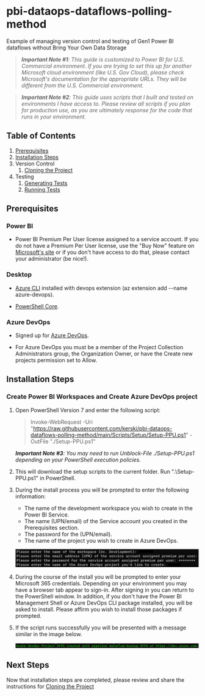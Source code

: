 # pbi-dataops-dataflows-polling-method
Example of managing version control and testing of Gen1 Power BI dataflows without Bring Your Own Data Storage

> ***Important Note #1**: This guide is customized to Power BI for U.S. Commercial environment. If you are trying to set this up for another Microsoft cloud environment (like U.S. Gov Cloud), please check Microsoft's documentation for the appropriate URLs. They will be different from the U.S. Commercial environment.*

> ***Important Note #2**: This guide uses scripts that I built and tested on environments I have access to. Please review all scripts if you plan for production use, as you are ultimately response for the code that runs in your environment.*

## Table of Contents

1. [Prerequisites](#Prerequisites)
1. [Installation Steps](#Installation-Steps)
1. Version Control
    1. [Cloning the Project](./documentation/clone-project.md)
1. Testing
    1. [Generating Tests](./documentation/generate-tests.md)
    1. [Running Tests](./documentation/run-tests.md)

## Prerequisites

### Power BI
-   Power BI Premium Per User license assigned to a service account. If you do not have a Premium Per User license, use the "Buy Now" feature on <a href="https://docs.microsoft.com/en-us/power-bi/admin/service-premium-per-user-faq" target="_blank">Microsoft's site</a> or if you don't have access to do that, please contact your administrator (be nice!).

### Desktop

-  <a href="https://docs.microsoft.com/en-us/cli/azure/install-azure-cli" target="_blank">Azure CLI</a> installed with devops extension (az extension add --name azure-devops).

-  <a href="https://docs.microsoft.com/en-us/powershell/scripting/install/installing-powershell-on-windows?view=powershell-7.2" target="_blank">PowerShell Core</a>.

### Azure DevOps

-  Signed up for <a href="https://docs.microsoft.com/en-us/azure/devops/user-guide/sign-up-invite-teammates?view=azure-devops" target="_blank">Azure DevOps</a>.

- For Azure DevOps you must be a member of the Project Collection Administrators group, the Organization Owner, or have the Create new projects permission set to Allow. 

## Installation Steps

### Create Power BI Workspaces and Create Azure DevOps project
1. Open PowerShell Version 7 and enter the following script:
    > Invoke-WebRequest -Uri "https://raw.githubusercontent.com/kerski/pbi-dataops-dataflows-polling-method/main/Scripts/Setup/Setup-PPU.ps1" -OutFile "./Setup-PPU.ps1"

    ***Important Note #3**: You may need to run Unblock-File ./Setup-PPU.ps1 depending on your PowerShell execution policies.*
    
1. This will download the setup scripts to the current folder.  Run ".\Setup-PPU.ps1" in PowerShell.

1. During the install process you will be prompted to enter the following information:

    - The name of the development workspace you wish to create in the Power BI Service.
    - The name (UPN/email) of the Service account you created in the Prerequisites section.
    - The password for the (UPN/email).
    - The name of the project you wish to create in Azure DevOps.

    ![Prompt for information in install script](./Documentation/Images/enter-information.png)

1. During the course of the install you will be prompted to enter your Microsoft 365 credentials. Depending on your environment you may have a browser tab appear to sign-in. After signing in you can return to the PowerShell window. In addition, if you don't have the Power BI Management Shell or Azure DevOps CLI package installed, you will be asked to install.  Please affirm you wish to install those packages if prompted.

1. If the script runs successfully you will be presented with a message similar in the image below. 

    ![Example of successful install](./Documentation/Images/success-install.png)


## Next Steps

Now that installation steps are completed, please review and share the instructions for [Cloning the Project](./Documentation/clone-project.md)
